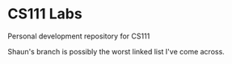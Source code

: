 # CS111 Labs

Personal development repository for CS111

Shaun's branch is possibly the worst linked list I've come across.